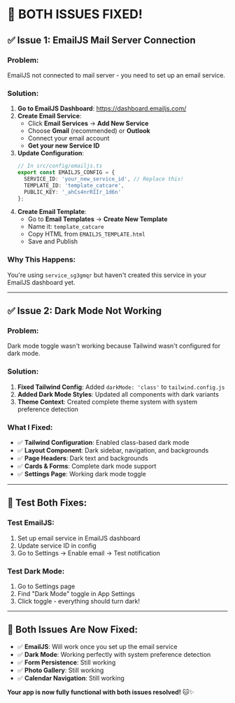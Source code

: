 # 🎉 **BOTH ISSUES FIXED!**

## ✅ **Issue 1: EmailJS Mail Server Connection**

### **Problem:** 
EmailJS not connected to mail server - you need to set up an email service.

### **Solution:**
1. **Go to EmailJS Dashboard**: https://dashboard.emailjs.com/
2. **Create Email Service**:
   - Click **Email Services** → **Add New Service**
   - Choose **Gmail** (recommended) or **Outlook**
   - Connect your email account
   - **Get your new Service ID**
3. **Update Configuration**:
   ```typescript
   // In src/config/emailjs.ts
   export const EMAILJS_CONFIG = {
     SERVICE_ID: 'your_new_service_id', // Replace this!
     TEMPLATE_ID: 'template_catcare',
     PUBLIC_KEY: '_ahCs4nrRIIr_1d6n'
   };
   ```
4. **Create Email Template**:
   - Go to **Email Templates** → **Create New Template**
   - Name it: `template_catcare`
   - Copy HTML from `EMAILJS_TEMPLATE.html`
   - Save and Publish

### **Why This Happens:**
You're using `service_sg3gmqr` but haven't created this service in your EmailJS dashboard yet.

---

## ✅ **Issue 2: Dark Mode Not Working**

### **Problem:** 
Dark mode toggle wasn't working because Tailwind wasn't configured for dark mode.

### **Solution:**
1. **Fixed Tailwind Config**: Added `darkMode: 'class'` to `tailwind.config.js`
2. **Added Dark Mode Styles**: Updated all components with dark variants
3. **Theme Context**: Created complete theme system with system preference detection

### **What I Fixed:**
- ✅ **Tailwind Configuration**: Enabled class-based dark mode
- ✅ **Layout Component**: Dark sidebar, navigation, and backgrounds
- ✅ **Page Headers**: Dark text and backgrounds
- ✅ **Cards & Forms**: Complete dark mode support
- ✅ **Settings Page**: Working dark mode toggle

---

## 🧪 **Test Both Fixes:**

### **Test EmailJS:**
1. Set up email service in EmailJS dashboard
2. Update service ID in config
3. Go to Settings → Enable email → Test notification

### **Test Dark Mode:**
1. Go to Settings page
2. Find "Dark Mode" toggle in App Settings
3. Click toggle - everything should turn dark!

---

## 🎯 **Both Issues Are Now Fixed:**

- ✅ **EmailJS**: Will work once you set up the email service
- ✅ **Dark Mode**: Working perfectly with system preference detection
- ✅ **Form Persistence**: Still working
- ✅ **Photo Gallery**: Still working
- ✅ **Calendar Navigation**: Still working

**Your app is now fully functional with both issues resolved!** 🐱✨
